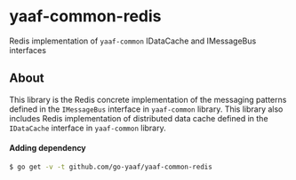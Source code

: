# yaaf-common-redis
Redis implementation of `yaaf-common` IDataCache and IMessageBus interfaces

## About
This library is the Redis concrete implementation of the messaging patterns defined in the `IMessageBus` interface in `yaaf-common` library.
This library also includes Redis implementation of distributed data cache defined in the `IDataCache` interface in `yaaf-common` library.


#### Adding dependency

```bash
$ go get -v -t github.com/go-yaaf/yaaf-common-redis
```

